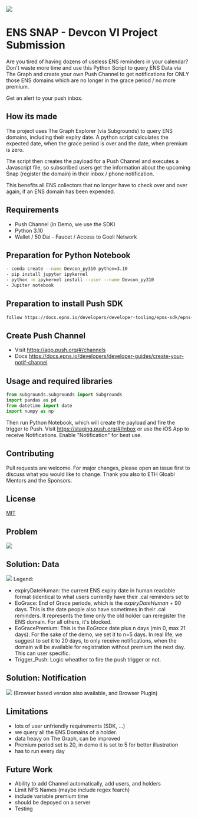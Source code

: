 ![](img/ENS_Snap_Cover.png?raw=true)

# ENS SNAP - Devcon VI Project Submission

Are you tired of having dozens of useless ENS reminders in your calendar? 
Don't waste more time and use this Python Script to query ENS Data via The Graph
and create your own Push Channel to get notifications for ONLY those ENS domains which 
are no longer in the grace period / no more premium.  

Get an alert to your push inbox.

## How its made
The project uses The Graph Explorer (via Subgrounds) to query ENS domains, including their expiry date. A python script calculates the expected date, when the grace period is over and the date, when premium is zero. 

The script then creates the payload for a Push Channel and executes a Javascript file, so subscribed users get the information about the upcoming Snap (register the domain) in their inbox / phone notification.

This benefits all ENS collectors that no longer have to check over and over again, if an ENS domain has been expended.


## Requirements

- Push Channel (in Demo, we use the SDK)
- Python 3.10
- Wallet / 50 Dai - Faucet / Access to Goeli Network


## Preparation for Python Notebook
```bash
- conda create --name Devcon_py310 python=3.10
- pip install jupyter ipykernel
- python -m ipykernel install --user --name Devcon_py310
- Jupiter notebook
```

## Preparation to install Push SDK
```bash
follow https://docs.epns.io/developers/developer-tooling/epns-sdk/epns-sdk-starter-kit
```

## Create Push Channel
* Visit https://app.push.org/#/channels
* Docs https://docs.epns.io/developers/developer-guides/create-your-notif-channel

## Usage and required libraries

```python
from subgrounds.subgrounds import Subgrounds
import pandas as pd
from datetime import date
import numpy as np
```

Then run Python Notebook, which will create the payload and fire the trigger to Push.
Visit https://staging.push.org/#/inbox or use the iOS App to receive Notifications. Enable "Notification" for best use.

## Contributing
Pull requests are welcome. For major changes, please open an issue first to discuss what you would like to change.
Thank you also to ETH Gloabl Mentors and the Sponsors.

## License
[MIT](https://choosealicense.com/licenses/mit/)

## Problem
![](img/Problem.png?raw=true)

## Solution: Data
![](img/TableDomains.png?raw=true)
Legend:
* expiryDateHuman: the current ENS expiry date in human readable format (identical to what users currently have their .cal reminders set to
* EoGrace: End of Grace periode, which is the *expiryDateHuman* + 90 days. This is the date people also have sometimes in their .cal reminders. It represents the time only the old holder can reregister the ENS domain. For all others, it's blocked.
* EoGracePremium: This is the *EoGrace* date plus n days (min 0, max 21 days). For the sake of the demo, we set it to n=5 days. In real life, we suggest to set it to 20 days, to only receive notifications, when the domain will be available for registration without premium the next day. This can user specific.
* Trigger_Push: Logic wheather to fire the push trigger or not.

## Solution: Notification
![](img/Phone.PNG?raw=true)
(Browser based version also available, and Browser Plugin) 

## Limitations
- lots of user unfriendly requirements (SDK, ...)
- we query all the ENS Domains of a holder.
- data heavy on The Graph, can be improved
- Premium period set is 20, in demo it is set to 5 for better illustration
- has to run every day

## Future Work
- Ability to add Channel automatically, add users, and holders
- Limit NFS Names (maybe include regex fearch)
- include variable premium time
- should be depoyed on a server
- Testing
